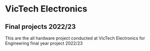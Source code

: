 # VicTech Electronics
## Final projects 2022/23
This are the all hardware project conducted at VicTech Electronics for Engineering final year project 2022/23
